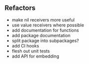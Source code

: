 ## Refactors
- make nil receivers more useful
- use value receivers where possible
- add documentation for functions
- add package documentation
- split package into subpackages?
- add CI hooks
- flesh out unit tests
- add API for embedding
